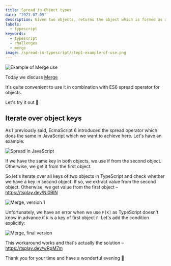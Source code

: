 ```yaml
---
title: Spread in Object types
date: "2021-07-05"
description: Given two objects, returns the object which is formed as a spread of two objects
labels:
  - typescript
keywords:
  - typescript
  - challenges
  - merge
image: /spread-in-typescript/step1-example-of-use.png
---
```


![Example of Merge use](/spread-in-typescript/step1-example-of-use.png)

Today we discuss [Merge](https://github.com/type-challenges/type-challenges/blob/master/questions/599-medium-merge/README.md)

It's quite convenient to use it in combination with ES6 spread operator for objects.

Let's try it out 🚀

## Iterate over object keys

As I previously said, EcmaScript 6 introduced the spread operator which does the same in JavaScript which we want to achieve here. Let's have an example:

![Spread in JavaScript](/spread-in-typescript/step2-spread-in-js.png)

If we have the same key in both objects, we use if from the second object. Otherwise, we get it from the first object.

So let's iterate over all keys of two objects in TypeScript and check whether we have a key in second object. If so, we extract value from the second object. Otherwise, we get value from the first object – https://tsplay.dev/Nl0BlN

![Merge, version 1](/spread-in-typescript/step3-solution-v1.png)

Unfortunately, we have an error when we use `F[K]` as TypeScript doesn't know in advance if `K` is a key of first object `F`. Let's add the condition explicitly:

![Merge, final version](/spread-in-typescript/step4-solution.png)

This workaround works and that's actually the solution – https://tsplay.dev/wRpM7m

Thank you for your time and have a wonderful evening 🌇
